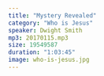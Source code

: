 ```yaml
---
title: "Mystery Revealed"
category: "Who is Jesus"
speaker: Dwight Smith
mp3: 20170115.mp3
size: 19549587
duration: "1:03:45"
image: who-is-jesus.jpg
---
```

